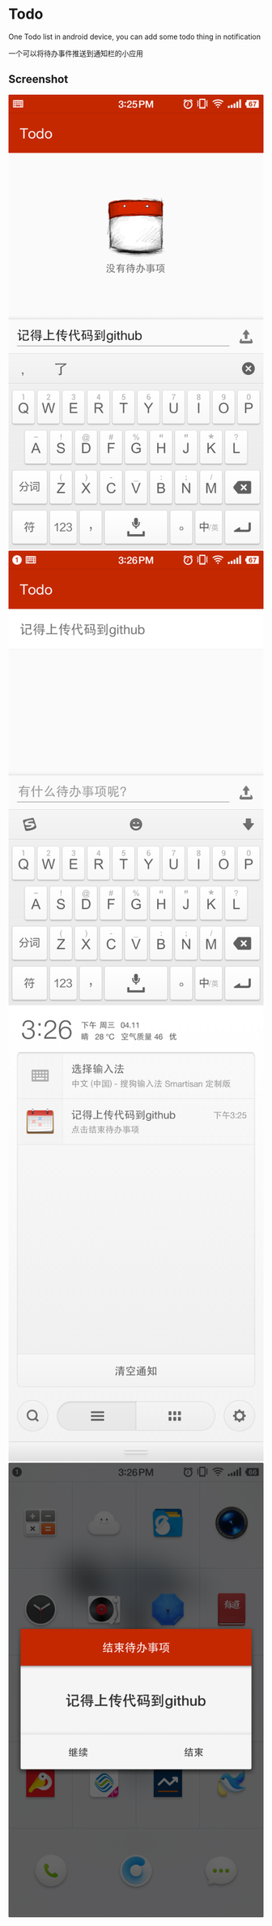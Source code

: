 # Todo
One Todo list in android device, you can add some todo thing in notification

一个可以将待办事件推送到通知栏的小应用

## Screenshot
![image](screenshots/Screenshot_2018-04-11-15-25-53-641_Todo.png)
![image](screenshots/Screenshot_2018-04-11-15-26-03-204_Todo.png)
![image](screenshots/Screenshot_2018-04-11-15-26-10-525.png)
![image](screenshots/Screenshot_2018-04-11-15-26-25-050_Todo.png)

